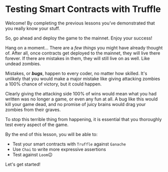 # Testing Smart Contracts with Truffle

Welcome! By completing the previous lessons you’ve demonstrated that you really know your stuff.

So, go ahead and deploy the game to the mainnet. Enjoy your success!

Hang on a moment... There are a _few things_ you might have already thought of. After all, once contracts get deployed to the mainnet, they will live there forever. If there are mistakes in them, they will still live on as well. Like undead zombies.

Mistakes, or _**bugs**_, happen to every coder, no matter how skilled. It's unlikely that you would make a major mistake like giving attacking zombies a 100% chance of victory, but it could happen.

Clearly giving the attacking side 100% of wins would mean what you had written was no longer a game, or even any fun at all. A bug like this would kill your game dead, and no promise of juicy brains would drag your zombies from their graves.

To stop this terrible thing from happening, it is essential that you thoroughly test every aspect of the game.

By the end of this lesson, you will be able to:

- Test your smart contracts with `Truffle` against `Ganache`
- Use `Chai` to write more expressive assertions
- Test against `Loom`😉

Let's get started!
